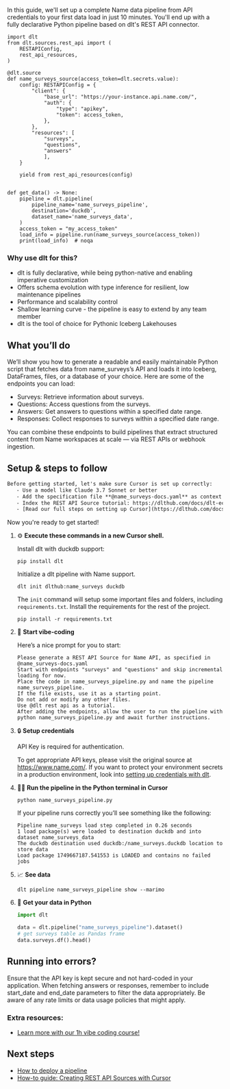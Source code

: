 In this guide, we'll set up a complete Name data pipeline from API credentials to your first data load in just 10 minutes. You'll end up with a fully declarative Python pipeline based on dlt's REST API connector.

```python-outcome
import dlt
from dlt.sources.rest_api import (
    RESTAPIConfig,
    rest_api_resources,
)

@dlt.source
def name_surveys_source(access_token=dlt.secrets.value):
    config: RESTAPIConfig = {
        "client": {
            "base_url": "https://your-instance.api.name.com/",
            "auth": {
                "type": "apikey",
                "token": access_token,
            },
        },
        "resources": [
            "surveys",
            "questions",
            "answers"
            ],
    }

    yield from rest_api_resources(config)


def get_data() -> None:
    pipeline = dlt.pipeline(
        pipeline_name='name_surveys_pipeline',
        destination='duckdb',
        dataset_name='name_surveys_data', 
    )
    access_token = "my_access_token"
    load_info = pipeline.run(name_surveys_source(access_token))
    print(load_info)  # noqa
```

### Why use dlt for this?

- dlt is fully declarative, while being python-native and enabling imperative customization
- Offers schema evolution with type inference for resilient, low maintenance pipelines
- Performance and scalability control
- Shallow learning curve - the pipeline is easy to extend by any team member
- dlt is the tool of choice for Pythonic Iceberg Lakehouses

## What you’ll do

We’ll show you how to generate a readable and easily maintainable Python script that fetches data from name_surveys’s API and loads it into Iceberg, DataFrames, files, or a database of your choice. Here are some of the endpoints you can load:

- Surveys: Retrieve information about surveys.
- Questions: Access questions from the surveys.
- Answers: Get answers to questions within a specified date range.
- Responses: Collect responses to surveys within a specified date range.

You can combine these endpoints to build pipelines that extract structured content from Name workspaces at scale — via REST APIs or webhook ingestion.

## Setup & steps to follow

```default
Before getting started, let's make sure Cursor is set up correctly:
   - Use a model like Claude 3.7 Sonnet or better
   - Add the specification file **@name_surveys-docs.yaml** as context
   - Index the REST API Source tutorial: https://dlthub.com/docs/dlt-ecosystem/verified-sources/rest_api/ and add it to context as **@dlt rest api**
   - [Read our full steps on setting up Cursor](https://dlthub.com/docs/dlt-ecosystem/llm-tooling/cursor-restapi#23-configuring-cursor-with-documentation)
```

Now you're ready to get started! 

1. ⚙️ **Execute these commands in a new Cursor shell.**
    
    Install dlt with duckdb support:
    ```shell
    pip install dlt
    ```

    Initialize a dlt pipeline with Name support.
    ```shell
    dlt init dlthub:name_surveys duckdb
    ```

    The `init` command will setup some important files and folders, including `requirements.txt`. Install the requirements for the rest of the project.
    ```shell
    pip install -r requirements.txt
    ```
    
2. 🤠 **Start vibe-coding**
    
    Here’s a nice prompt for you to start: 
    
    ```prompt
    Please generate a REST API Source for Name API, as specified in @name_surveys-docs.yaml 
    Start with endpoints "surveys" and "questions" and skip incremental loading for now. 
    Place the code in name_surveys_pipeline.py and name the pipeline name_surveys_pipeline. 
    If the file exists, use it as a starting point. 
    Do not add or modify any other files. 
    Use @dlt rest api as a tutorial. 
    After adding the endpoints, allow the user to run the pipeline with python name_surveys_pipeline.py and await further instructions.
    ```

    
3. 🔒 **Setup credentials** 
    
    API Key is required for authentication.
    
    To get appropriate API keys, please visit the original source at https://www.name.com/.
    If you want to protect your environment secrets in a production environment, look into [setting up credentials with dlt](https://dlthub.com/docs/walkthroughs/add_credentials).
    
4. 🏃‍♀️ **Run the pipeline in the Python terminal in Cursor**
    
    ```shell
    python name_surveys_pipeline.py
    ```
    
    If your pipeline runs correctly you’ll see something like the following:
    
    ```shell
    Pipeline name_surveys load step completed in 0.26 seconds
    1 load package(s) were loaded to destination duckdb and into dataset name_surveys_data
    The duckdb destination used duckdb:/name_surveys.duckdb location to store data
    Load package 1749667187.541553 is LOADED and contains no failed jobs
    ```
    
5. 📈 **See data**
    
    ```shell
    dlt pipeline name_surveys_pipeline show --marimo
    ```
    
6. 🐍 **Get your data in Python**
    
    ```python
    import dlt

   data = dlt.pipeline("name_surveys_pipeline").dataset()
   # get surveys table as Pandas frame
   data.surveys.df().head()
    ```

## Running into errors?

Ensure that the API key is kept secure and not hard-coded in your application. When fetching answers or responses, remember to include start_date and end_date parameters to filter the data appropriately. Be aware of any rate limits or data usage policies that might apply.

### Extra resources:

- [Learn more with our 1h vibe coding course!](https://www.youtube.com/watch?v=GGid70rnJuM)

## Next steps

- [How to deploy a pipeline](https://dlthub.com/docs/walkthroughs/deploy-a-pipeline)
- [How-to guide: Creating REST API Sources with Cursor](https://dlthub.com/docs/dlt-ecosystem/llm-tooling/cursor-restapi)
